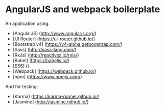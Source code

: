 # AngularJS and webpack boilerplate

An application using:
* [AngularJS] (http://www.angularjs.org/)
* [UI Router] (https://ui-router.github.io/)
* [Bootstrap v4] (https://v4-alpha.getbootstrap.com/)
* [Sass] (http://sass-lang.com/)
* [RxJs] (http://reactivex.io/rxjs/)
* [Babel] (https://babeljs.io/)
* [ES6] ()
* [Webpack] (https://webpack.github.io/)
* [npm] (https://www.npmjs.com/)

And for testing:
* [Karma] (https://karma-runner.github.io/)
* [Jasmine] (http://jasmine.github.io/)